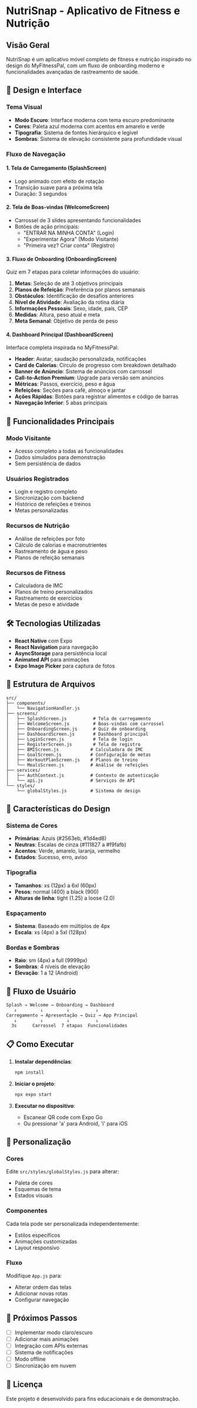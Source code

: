 # NutriSnap - Aplicativo de Fitness e Nutrição

## Visão Geral

NutriSnap é um aplicativo móvel completo de fitness e nutrição inspirado no design do MyFitnessPal, com um fluxo de onboarding moderno e funcionalidades avançadas de rastreamento de saúde.

## 🎨 Design e Interface

### Tema Visual
- **Modo Escuro**: Interface moderna com tema escuro predominante
- **Cores**: Paleta azul moderna com acentos em amarelo e verde
- **Tipografia**: Sistema de fontes hierárquico e legível
- **Sombras**: Sistema de elevação consistente para profundidade visual

### Fluxo de Navegação

#### 1. Tela de Carregamento (SplashScreen)
- Logo animado com efeito de rotação
- Transição suave para a próxima tela
- Duração: 3 segundos

#### 2. Tela de Boas-vindas (WelcomeScreen)
- Carrossel de 3 slides apresentando funcionalidades
- Botões de ação principais:
  - "ENTRAR NA MINHA CONTA" (Login)
  - "Experimentar Agora" (Modo Visitante)
  - "Primeira vez? Criar conta" (Registro)

#### 3. Fluxo de Onboarding (OnboardingScreen)
Quiz em 7 etapas para coletar informações do usuário:

1. **Metas**: Seleção de até 3 objetivos principais
2. **Planos de Refeição**: Preferência por planos semanais
3. **Obstáculos**: Identificação de desafios anteriores
4. **Nível de Atividade**: Avaliação da rotina diária
5. **Informações Pessoais**: Sexo, idade, país, CEP
6. **Medidas**: Altura, peso atual e meta
7. **Meta Semanal**: Objetivo de perda de peso

#### 4. Dashboard Principal (DashboardScreen)
Interface completa inspirada no MyFitnessPal:

- **Header**: Avatar, saudação personalizada, notificações
- **Card de Calorias**: Círculo de progresso com breakdown detalhado
- **Banner de Anúncio**: Sistema de anúncios com carrossel
- **Call-to-Action Premium**: Upgrade para versão sem anúncios
- **Métricas**: Passos, exercício, peso e água
- **Refeições**: Seções para café, almoço e jantar
- **Ações Rápidas**: Botões para registrar alimentos e código de barras
- **Navegação Inferior**: 5 abas principais

## 🚀 Funcionalidades Principais

### Modo Visitante
- Acesso completo a todas as funcionalidades
- Dados simulados para demonstração
- Sem persistência de dados

### Usuários Registrados
- Login e registro completo
- Sincronização com backend
- Histórico de refeições e treinos
- Metas personalizadas

### Recursos de Nutrição
- Análise de refeições por foto
- Cálculo de calorias e macronutrientes
- Rastreamento de água e peso
- Planos de refeição semanais

### Recursos de Fitness
- Calculadora de IMC
- Planos de treino personalizados
- Rastreamento de exercícios
- Metas de peso e atividade

## 🛠️ Tecnologias Utilizadas

- **React Native** com Expo
- **React Navigation** para navegação
- **AsyncStorage** para persistência local
- **Animated API** para animações
- **Expo Image Picker** para captura de fotos

## 📱 Estrutura de Arquivos

```
src/
├── components/
│   └── NavigationHandler.js
├── screens/
│   ├── SplashScreen.js          # Tela de carregamento
│   ├── WelcomeScreen.js         # Boas-vindas com carrossel
│   ├── OnboardingScreen.js      # Quiz de onboarding
│   ├── DashboardScreen.js       # Dashboard principal
│   ├── LoginScreen.js           # Tela de login
│   ├── RegisterScreen.js        # Tela de registro
│   ├── BMIScreen.js            # Calculadora de IMC
│   ├── GoalScreen.js           # Configuração de metas
│   ├── WorkoutPlanScreen.js    # Planos de treino
│   └── MealsScreen.js          # Análise de refeições
├── services/
│   ├── AuthContext.js          # Contexto de autenticação
│   └── api.js                  # Serviços de API
└── styles/
    └── globalStyles.js         # Sistema de design
```

## 🎯 Características do Design

### Sistema de Cores
- **Primárias**: Azuis (#2563eb, #1d4ed8)
- **Neutras**: Escalas de cinza (#111827 a #f9fafb)
- **Acentos**: Verde, amarelo, laranja, vermelho
- **Estados**: Sucesso, erro, aviso

### Tipografia
- **Tamanhos**: xs (12px) a 6xl (60px)
- **Pesos**: normal (400) a black (900)
- **Alturas de linha**: tight (1.25) a loose (2.0)

### Espaçamento
- **Sistema**: Baseado em múltiplos de 4px
- **Escala**: xs (4px) a 5xl (128px)

### Bordas e Sombras
- **Raio**: sm (4px) a full (9999px)
- **Sombras**: 4 níveis de elevação
- **Elevação**: 1 a 12 (Android)

## 🔄 Fluxo de Usuário

```
Splash → Welcome → Onboarding → Dashboard
   ↓         ↓         ↓          ↓
Carregamento → Apresentação → Quiz → App Principal
   ↓         ↓         ↓          ↓
  3s      Carrossel  7 etapas  Funcionalidades
```

## 📋 Como Executar

1. **Instalar dependências**:
   ```bash
   npm install
   ```

2. **Iniciar o projeto**:
   ```bash
   npx expo start
   ```

3. **Executar no dispositivo**:
   - Escanear QR code com Expo Go
   - Ou pressionar 'a' para Android, 'i' para iOS

## 🎨 Personalização

### Cores
Edite `src/styles/globalStyles.js` para alterar:
- Paleta de cores
- Esquemas de tema
- Estados visuais

### Componentes
Cada tela pode ser personalizada independentemente:
- Estilos específicos
- Animações customizadas
- Layout responsivo

### Fluxo
Modifique `App.js` para:
- Alterar ordem das telas
- Adicionar novas rotas
- Configurar navegação

## 🔮 Próximos Passos

- [ ] Implementar modo claro/escuro
- [ ] Adicionar mais animações
- [ ] Integração com APIs externas
- [ ] Sistema de notificações
- [ ] Modo offline
- [ ] Sincronização em nuvem

## 📄 Licença

Este projeto é desenvolvido para fins educacionais e de demonstração.
